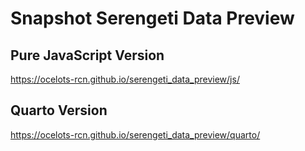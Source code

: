 # Snapshot Serengeti Data Preview
## Pure JavaScript Version
https://ocelots-rcn.github.io/serengeti_data_preview/js/

## Quarto Version
https://ocelots-rcn.github.io/serengeti_data_preview/quarto/
